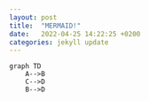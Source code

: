 ```yaml
---
layout: post
title:  "MERMAID!"
date:   2022-04-25 14:22:25 +0200
categories: jekyll update
---
```


```mermaid!
graph TD
    A-->B
    C-->D
    B-->D
```